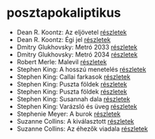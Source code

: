 # posztapokaliptikus

- Dean R. Koontz: Az eljövetel [részletek](_details/%7Bopf.creator%7D.md#id_1091)
- Dean R. Koontz: Égi jel [részletek](_details/%7Bopf.creator%7D.md#id_1090)
- Dmitry Glukhovsky: Metró 2033 [részletek](_details/%7Bopf.creator%7D.md#id_482)
- Dmitry Glukhovsky: Metró 2034 [részletek](_details/%7Bopf.creator%7D.md#id_355)
- Robert Merle: Malevil [részletek](_details/%7Bopf.creator%7D.md#id_336)
- Stephen King: A hosszú menetelés [részletek](_details/%7Bopf.creator%7D.md#id_932)
- Stephen King: Callai farkasok [részletek](_details/%7Bopf.creator%7D.md#id_847)
- Stephen King: Puszta földek [részletek](_details/%7Bopf.creator%7D.md#id_545)
- Stephen King: Puszta földek [részletek](_details/%7Bopf.creator%7D.md#id_845)
- Stephen King: Susannah dala [részletek](_details/%7Bopf.creator%7D.md#id_542)
- Stephen King: Varázsló és üveg [részletek](_details/%7Bopf.creator%7D.md#id_846)
- Stephenie Meyer: A burok [részletek](_details/%7Bopf.creator%7D.md#id_163)
- Suzanne Collins: A kiválasztott [részletek](_details/%7Bopf.creator%7D.md#id_83)
- Suzanne Collins: Az éhezők viadala [részletek](_details/%7Bopf.creator%7D.md#id_81)
